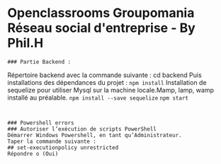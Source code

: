 # Openclassrooms Groupomania Réseau social d'entreprise - By Phil.H


```
### Partie Backend :

```
Répertoire backend avec la commande suivante :
cd backend
Puis installations des dépendances du projet :
``npm install``
Installation de sequelize pour utiliser Mysql sur la machine locale.Mamp, lamp, wamp installé au préalable.
``npm install --save sequelize``
``npm start``
```


### Powershell errors
### Autoriser l’exécution de scripts PowerShell
Démarrer Windows Powershell, en tant qu’Administrateur.
Taper la commande suivante :
## set-executionpolicy unrestricted
Répondre o (Oui)
```